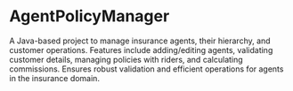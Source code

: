 # AgentPolicyManager
A Java-based project to manage insurance agents, their hierarchy, and customer operations. Features include adding/editing agents, validating customer details, managing policies with riders, and calculating commissions. Ensures robust validation and efficient operations for agents in the insurance domain.
